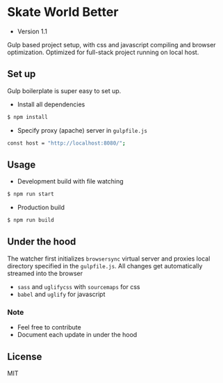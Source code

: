 # Skate World Better

  - Version 1.1
  
  Gulp based project setup, with css and javascript compiling and browser optimization. Optimized for full-stack project running on local host.

## Set up

Gulp boilerplate is super easy to set up.

  - Install all dependencies
```sh
$ npm install
```

- Specify proxy (apache) server in `gulpfile.js`

```sh
const host = "http://localhost:8080/";
```

## Usage

  - Development build with file watching
```sh
$ npm run start
```

  - Production build
```sh
$ npm run build
```

## Under the hood

The watcher first initializes `browsersync` virtual server and proxies local directory specified in the `gulpfile.js`. All changes get automatically streamed into the browser

  - `sass` and `uglifycss` with `sourcemaps` for css
  - `babel` and `uglify` for javascript

### Note

 - Feel free to contribute
 - Document each update in under the hood

License
----

MIT

